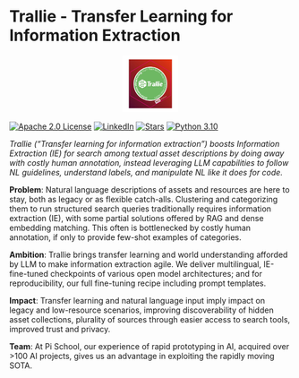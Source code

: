 # Trallie - Transfer Learning for Information Extraction

<p align="center">
  <img src="assets/trallie-logo.jpg" alt="Image description" style="max-width:20%; height:auto;">
</p>

[![Apache 2.0 License](https://img.shields.io/badge/License-Apache_2.0-green.svg)](https://www.apache.org/licenses/LICENSE-2.0)
[![LinkedIn](https://img.shields.io/badge/LinkedIn-blue?style=flat&logo=linkedin)](https://www.linkedin.com/school/pischool/)
[![Stars](https://img.shields.io/github/stars/PiSchool/trallie?style=flat&logo=github)](https://github.com/PiSchool/trallie/stargazers)
[![Python 3.10](https://img.shields.io/badge/Python-3.10-red?logo=python&logoColor=white)](https://www.python.org/downloads/release/python-3100/)


*Trallie (“Transfer learning for information extraction”) boosts Information Extraction (IE) for search among textual asset descriptions by doing away with costly human annotation, instead leveraging LLM capabilities to follow NL guidelines, understand labels, and manipulate NL like it does for code.*

**Problem**: Natural language descriptions of assets and resources are here to stay, both as legacy or as flexible catch-alls. Clustering and categorizing them to run structured search queries traditionally requires information extraction (IE), with some partial solutions offered by RAG and dense embedding matching. This often is bottlenecked by costly human annotation, if only to provide few-shot examples of categories. 

**Ambition**: Trallie brings transfer learning and world understanding afforded by LLM to make information extraction agile. We deliver multilingual, IE-fine-tuned checkpoints of various open model architectures; and for reproducibility, our full fine-tuning recipe including prompt templates.

**Impact**: Transfer learning and natural language input imply impact on legacy and low-resource scenarios, improving discoverability of hidden asset collections, plurality of sources through easier access to search tools, improved trust and privacy.

**Team**: At Pi School, our experience of rapid prototyping in AI, acquired over >100 AI projects, gives us an advantage in exploiting the rapidly moving SOTA.
